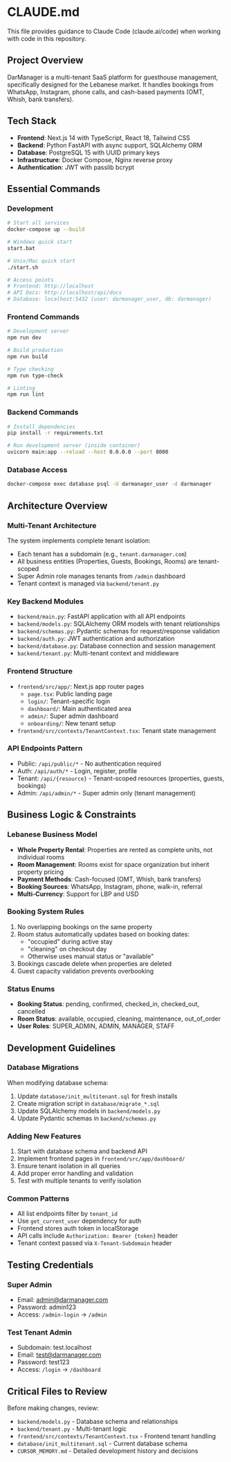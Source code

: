 # CLAUDE.md

This file provides guidance to Claude Code (claude.ai/code) when working with code in this repository.

## Project Overview

DarManager is a multi-tenant SaaS platform for guesthouse management, specifically designed for the Lebanese market. It handles bookings from WhatsApp, Instagram, phone calls, and cash-based payments (OMT, Whish, bank transfers).

## Tech Stack

- **Frontend**: Next.js 14 with TypeScript, React 18, Tailwind CSS
- **Backend**: Python FastAPI with async support, SQLAlchemy ORM
- **Database**: PostgreSQL 15 with UUID primary keys
- **Infrastructure**: Docker Compose, Nginx reverse proxy
- **Authentication**: JWT with passlib bcrypt

## Essential Commands

### Development
```bash
# Start all services
docker-compose up --build

# Windows quick start
start.bat

# Unix/Mac quick start
./start.sh

# Access points
# Frontend: http://localhost
# API Docs: http://localhost/api/docs
# Database: localhost:5432 (user: darmanager_user, db: darmanager)
```

### Frontend Commands
```bash
# Development server
npm run dev

# Build production
npm run build

# Type checking
npm run type-check

# Linting
npm run lint
```

### Backend Commands
```bash
# Install dependencies
pip install -r requirements.txt

# Run development server (inside container)
uvicorn main:app --reload --host 0.0.0.0 --port 8000
```

### Database Access
```bash
docker-compose exec database psql -U darmanager_user -d darmanager
```

## Architecture Overview

### Multi-Tenant Architecture
The system implements complete tenant isolation:
- Each tenant has a subdomain (e.g., `tenant.darmanager.com`)
- All business entities (Properties, Guests, Bookings, Rooms) are tenant-scoped
- Super Admin role manages tenants from `/admin` dashboard
- Tenant context is managed via `backend/tenant.py`

### Key Backend Modules
- `backend/main.py`: FastAPI application with all API endpoints
- `backend/models.py`: SQLAlchemy ORM models with tenant relationships
- `backend/schemas.py`: Pydantic schemas for request/response validation
- `backend/auth.py`: JWT authentication and authorization
- `backend/database.py`: Database connection and session management
- `backend/tenant.py`: Multi-tenant context and middleware

### Frontend Structure
- `frontend/src/app/`: Next.js app router pages
  - `page.tsx`: Public landing page
  - `login/`: Tenant-specific login
  - `dashboard/`: Main authenticated area
  - `admin/`: Super admin dashboard
  - `onboarding/`: New tenant setup
- `frontend/src/contexts/TenantContext.tsx`: Tenant state management

### API Endpoints Pattern
- Public: `/api/public/*` - No authentication required
- Auth: `/api/auth/*` - Login, register, profile
- Tenant: `/api/{resource}` - Tenant-scoped resources (properties, guests, bookings)
- Admin: `/api/admin/*` - Super admin only (tenant management)

## Business Logic & Constraints

### Lebanese Business Model
- **Whole Property Rental**: Properties are rented as complete units, not individual rooms
- **Room Management**: Rooms exist for space organization but inherit property pricing
- **Payment Methods**: Cash-focused (OMT, Whish, bank transfers)
- **Booking Sources**: WhatsApp, Instagram, phone, walk-in, referral
- **Multi-Currency**: Support for LBP and USD

### Booking System Rules
1. No overlapping bookings on the same property
2. Room status automatically updates based on booking dates:
   - "occupied" during active stay
   - "cleaning" on checkout day
   - Otherwise uses manual status or "available"
3. Bookings cascade delete when properties are deleted
4. Guest capacity validation prevents overbooking

### Status Enums
- **Booking Status**: pending, confirmed, checked_in, checked_out, cancelled
- **Room Status**: available, occupied, cleaning, maintenance, out_of_order
- **User Roles**: SUPER_ADMIN, ADMIN, MANAGER, STAFF

## Development Guidelines

### Database Migrations
When modifying database schema:
1. Update `database/init_multitenant.sql` for fresh installs
2. Create migration script in `database/migrate_*.sql`
3. Update SQLAlchemy models in `backend/models.py`
4. Update Pydantic schemas in `backend/schemas.py`

### Adding New Features
1. Start with database schema and backend API
2. Implement frontend pages in `frontend/src/app/dashboard/`
3. Ensure tenant isolation in all queries
4. Add proper error handling and validation
5. Test with multiple tenants to verify isolation

### Common Patterns
- All list endpoints filter by `tenant_id`
- Use `get_current_user` dependency for auth
- Frontend stores auth token in localStorage
- API calls include `Authorization: Bearer {token}` header
- Tenant context passed via `X-Tenant-Subdomain` header

## Testing Credentials

### Super Admin
- Email: admin@darmanager.com
- Password: admin123
- Access: `/admin-login` → `/admin`

### Test Tenant Admin
- Subdomain: test.localhost
- Email: test@darmanager.com
- Password: test123
- Access: `/login` → `/dashboard`

## Critical Files to Review

Before making changes, review:
- `backend/models.py` - Database schema and relationships
- `backend/tenant.py` - Multi-tenant logic
- `frontend/src/contexts/TenantContext.tsx` - Frontend tenant handling
- `database/init_multitenant.sql` - Current database schema
- `CURSOR_MEMORY.md` - Detailed development history and decisions